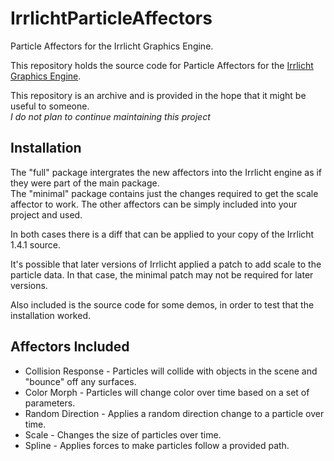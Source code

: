 # IrrlichtParticleAffectors
Particle Affectors for the Irrlicht Graphics Engine.

This repository holds the source code for Particle Affectors for the [Irrlicht Graphics Engine](http://irrlicht.sourceforge.net).

This repository is an archive and is provided in the hope that it might be useful to someone.  
*I do not plan to continue maintaining this project*

Installation
------------

The "full" package intergrates the new affectors into the Irrlicht engine as if they were part of the main package.  
The "minimal" package contains just the changes required to get the scale affector to work.  The other affectors can be simply included into your project and used.

In both cases there is a diff that can be applied to your copy of the Irrlicht 1.4.1 source.

It's possible that later versions of Irrlicht applied a patch to add scale to the particle data.  In that case, the minimal patch may not be required for later versions.

Also included is the source code for some demos, in order to test that the installation worked.

Affectors Included
------------------
* Collision Response - Particles will collide with objects in the scene and "bounce" off any surfaces.
* Color Morph - Particles will change color over time based on a set of parameters.
* Random Direction - Applies a random direction change to a particle over time.
* Scale - Changes the size of particles over time.
* Spline - Applies forces to make particles follow a provided path.
